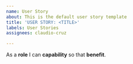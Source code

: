 ```yaml
---
name: User Story
about: This is the default user story template
title: 'USER STORY: <TITLE>'
labels: User Stories
assignees: claudio-cruz

---
```


As a **role** I can **capability** so that **benefit**.
